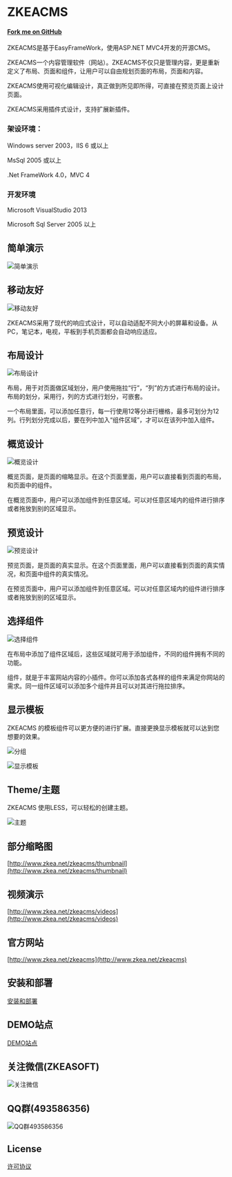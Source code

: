 ﻿# ZKEACMS
#### [Fork me on GitHub](https://github.com/SeriaWei/ASP.NET-MVC-CMS)
ZKEACMS是基于EasyFrameWork，使用ASP.NET MVC4开发的开源CMS。

ZKEACMS一个内容管理软件（网站）。ZKEACMS不仅只是管理内容，更是重新定义了布局、页面和组件，让用户可以自由规划页面的布局，页面和内容。

ZKEACMS使用可视化编辑设计，真正做到所见即所得，可直接在预览页面上设计页面。

ZKEACMS采用插件式设计，支持扩展新插件。

### 架设环境：

Windows server 2003，IIS 6 或以上

MsSql 2005 或以上

.Net FrameWork 4.0，MVC 4

### 开发环境

Microsoft VisualStudio 2013

Microsoft Sql Server 2005 以上

## 简单演示
![简单演示](http://ww1.sinaimg.cn/mw690/005zTNGqgw1f3afozownpg30dw09nx6q.gif)

## 移动友好
![移动友好](http://i1291.photobucket.com/albums/b560/SeriaWei/BlogPic/responsive_zps475ly5og.gif)

ZKEACMS采用了现代的响应式设计，可以自动适配不同大小的屏幕和设备。从PC，笔记本，电视，平板到手机页面都会自动响应适应。

## 布局设计
![布局设计](http://ww3.sinaimg.cn/large/005zTNGqgw1f3v8u05qhej31990mfn36.jpg)

布局，用于对页面做区域划分，用户使用拖拉“行”，“列”的方式进行布局的设计。布局的划分，采用行，列的方式进行划分，可嵌套。

一个布局里面，可以添加任意行，每一行使用12等分进行栅格，最多可划分为12列。行列划分完成以后，要在列中加入“组件区域”，才可以在该列中加入组件。

## 概览设计
![概览设计](http://blog.zkea.net/wp-content/uploads/2016/03/galindview.png)

概览页面，是页面的缩略显示。在这个页面里面，用户可以直接看到页面的布局，和页面中的组件。

在概览页面中，用户可以添加组件到任意区域。可以对任意区域内的组件进行排序或者拖放到别的区域显示。

## 预览设计
![预览设计](http://blog.zkea.net/wp-content/uploads/2016/03/pagedesign.png)

预览页面，是页面的真实显示。在这个页面里面，用户可以直接看到页面的真实情况，和页面中组件的真实情况。

在预览页面中，用户可以添加组件到任意区域。可以对任意区域内的组件进行排序或者拖放到别的区域显示。

## 选择组件
![选择组件](http://blog.zkea.net/wp-content/uploads/2016/04/select-widget.png)

在布局中添加了组件区域后，这些区域就可用于添加组件，不同的组件拥有不同的功能。

组件，就是于丰富网站内容的小插件。你可以添加各式各样的组件来满足你网站的需求。同一组件区域可以添加多个组件并且可以对其进行拖拉排序。
## 显示模板
ZKEACMS 的模板组件可以更方便的进行扩展。直接更换显示模板就可以达到您想要的效果。

![分组](http://blog.zkea.net/wp-content/uploads/2016/04/sectiongroup.jpg)

![显示模板](http://blog.zkea.net/wp-content/uploads/2016/04/template.jpg)

## Theme/主题
ZKEACMS 使用LESS，可以轻松的创建主题。

![主题](http://blog.zkea.net/wp-content/uploads/2016/04/theme.png)

## 部分缩略图
[http://www.zkea.net/zkeacms/thumbnail](http://www.zkea.net/zkeacms/thumbnail)

## 视频演示
[http://www.zkea.net/zkeacms/videos](http://www.zkea.net/zkeacms/videos)

## 官方网站
[http://www.zkea.net/zkeacms](http://www.zkea.net/zkeacms)
## 安装和部署
[安装和部署](http://blog.zkea.net/2015/09/install-ZKEACMS/)
## DEMO站点
[DEMO站点](http://demo.zkea.net/)
## 关注微信(ZKEASOFT)
![关注微信](http://blog.zkea.net/wp-content/uploads/2016/03/263801921375bdf2.jpg)
## QQ群(493586356)
![QQ群493586356](http://blog.zkea.net/wp-content/uploads/2016/03/00c84f6600d8c3e0.jpg)
## License
[许可协议](http://www.zkea.net/licenses)
